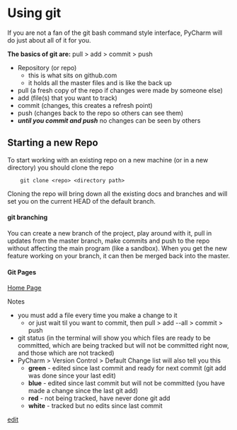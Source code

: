 # Using git


If you are not a fan of the git bash command style interface, PyCharm will do just about all of it for you.

**The basics of git are:** pull > add > commit > push

- Repository (or repo) 
    - this is what sits on github.com
    - it holds all the master files and is like the back up
- pull (a fresh copy of the repo if changes were made by someone else)
- add (file(s) that you want to track)
- commit (changes, this creates a refresh point)
- push (changes back to the repo so others can see them)
- **_until you commit and push_** no changes can be seen by others

## Starting a new Repo ##
To start working with an existing repo on a new machine (or in a new directory) you should clone the repo

		git clone <repo> <directory path>

Cloning the repo will bring down all the existing docs and branches and will set you on the current HEAD of the default branch.

#### git branching
You can create a new branch of the project, play around with it, pull in updates from the master branch, make commits 
and push to the repo without affecting the main program (like a sandbox).  When you get the new feature working on your 
branch, it can then be merged back into the master.

#### Git Pages


[Home Page](https://ch3ck3rs.github.io/Goals)


Notes

- you must add a file every time you make a change to it
    - or just wait til you want to commit, then pull > add --all > commit > push 
- git status (in the terminal will show you which files are ready to be committed, which are being tracked but will
    not be committed right now, and those which are not tracked)
- PyCharm > Version Control > Default Change list will also tell you this
    - **green** - edited since last commit and ready for next commit (git add was done since your last edit)
    - **blue** - edited since last commit but will not be committed (you have made a change since the last git add)
    - **red** - not being tracked, have never done git add
    - **white** - tracked but no edits since last commit


[edit](https://github.com/ch3ck3rs/Goals/blob/gh-pages/2020Goals/Professional/Using-Git.md)

